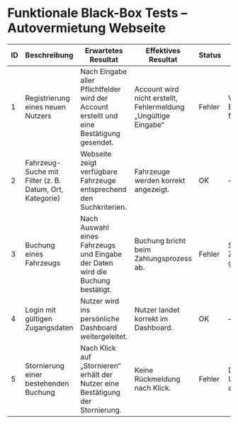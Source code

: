 # Funktionale Black-Box Tests – Autovermietung Webseite

| ID  | Beschreibung                              | Erwartetes Resultat                                                                 | Effektives Resultat                         | Status   | Mögliche Ursache                              |
|-----|-------------------------------------------|--------------------------------------------------------------------------------------|----------------------------------------------|----------|------------------------------------------------|
| 1   | Registrierung eines neuen Nutzers         | Nach Eingabe aller Pflichtfelder wird der Account erstellt und eine Bestätigung gesendet. | Account wird nicht erstellt, Fehlermeldung „Ungültige Eingabe“ | Fehler   | Validierung der Eingaben fehlerhaft            |
| 2   | Fahrzeug-Suche mit Filter (z. B. Datum, Ort, Kategorie) | Webseite zeigt verfügbare Fahrzeuge entsprechend den Suchkriterien.                  | Fahrzeuge werden korrekt angezeigt.          | OK       | –                                              |
| 3   | Buchung eines Fahrzeugs                   | Nach Auswahl eines Fahrzeugs und Eingabe der Daten wird die Buchung bestätigt.        | Buchung bricht beim Zahlungsprozess ab.       | Fehler   | Schnittstelle zum Zahlungsanbieter gestört      |
| 4   | Login mit gültigen Zugangsdaten           | Nutzer wird ins persönliche Dashboard weitergeleitet.                                | Nutzer landet korrekt im Dashboard.          | OK       | –                                              |
| 5   | Stornierung einer bestehenden Buchung     | Nach Klick auf „Stornieren“ erhält der Nutzer eine Bestätigung der Stornierung.       | Keine Rückmeldung nach Klick.                | Fehler   | Datenbank-Update nicht ausgeführt              |